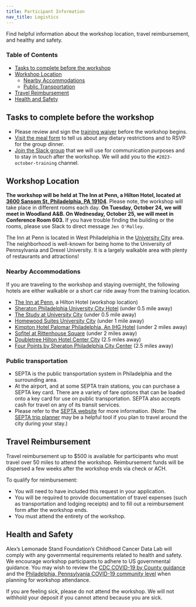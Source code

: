```yaml
---
title: Participant Information
nav_title: Logistics
---
```



Find helpful information about the workshop location, travel reimbursement, and healthy and safety.

<!-- START doctoc generated TOC please keep comment here to allow auto update -->
<!-- DON'T EDIT THIS SECTION, INSTEAD RE-RUN doctoc TO UPDATE -->

### Table of Contents

- [Tasks to complete before the workshop](#tasks-to-complete-before-the-workshop)
- [Workshop Location](#workshop-location)
	-  [Nearby Accommodations](#nearby-accommodations)
	-  [Public Transportation](#public-transportation)
- [Travel Reimbursement](#travel-reimbursement)
- [Health and Safety](#health-and-safety)

<!-- END doctoc generated TOC please keep comment here to allow auto update -->

## Tasks to complete before the workshop

* Please review and sign the [training waiver](https://app.hellosign.com/s/2o2yghCj) before the workshop begins.
* [Visit the meal form](https://forms.gle/aTfFxAo8R3zucsMs6) to tell us about any dietary restrictions and to RSVP for the group dinner. 
* [Join the Slack group](http://ccdatalab.org/slack) that we will use for communication purposes and to stay in touch after the workshop. We will add you to the `#2023-october-training` channel.

## Workshop Location

**The workshop will be held at The Inn at Penn, a Hilton Hotel, located at [3600 Sansom St, Philadelphia, PA 19104](https://www.google.com/maps/place/The+Inn+at+Penn,+a+Hilton+Hotel/@39.9537829,-75.1983565,17z/data=!3m1!4b1!4m9!3m8!1s0x89c6c6575236ba05:0x2ab1dcf9ee499b6b!5m2!4m1!1i2!8m2!3d39.9537829!4d-75.1957816!16s%2Fg%2F1hc24w67l?entry=ttu)**. 
Please note, the workshop will take place in different rooms each day.
**On Tuesday, October 24, we will meet in Woodland A&B. 
On Wednesday, October 25, we will meet in Conference Room 603.**
If you have trouble finding the building or the rooms, please use Slack to direct message `Jen O'Malley`. 

The Inn at Penn is located in West Philadelphia in the [University City](https://www.universitycity.org/) area.
The neighborhood is well-known for being home to the University of Pennsylvania and Drexel University.
It is a largely walkable area with plenty of restaurants and attractions! 

### Nearby Accommodations 

If you are traveling to the workshop and staying overnight, the following hotels are either walkable or a short car ride away from the training location.

* [The Inn at Penn](https://www.hilton.com/en/hotels/phlidhh-the-inn-at-penn/?SEO_id=GMB-AMER-HH-PHLIDHH&y_source=1_MTIyMDg3OS03MTUtbG9jYXRpb24ud2Vic2l0ZQ%3D%3D), a Hilton Hotel (workshop location)
* [Sheraton Philadelphia University City Hotel](https://www.marriott.com/en-us/hotels/phlus-sheraton-philadelphia-university-city-hotel/overview/?scid=f2ae0541-1279-4f24-b197-a979c79310b0) (under 0.5 mile away)
* [The Study at University City](https://www.thestudyatuniversitycity.com/?utm_source=local-directories&utm_medium=organic&utm_campaign=travelclick-localconnect) (under 0.5 mile away)
* [Homewood Suites University City](https://www.hilton.com/en/hotels/phluphw-homewood-suites-university-city-philadelphia-pa/?SEO_id=GMB-AMER-HW-PHLUPHW&y_source=1_MjA4NDA0MS03MTUtbG9jYXRpb24ud2Vic2l0ZQ%3D%3D) (under 1 mile away)
* [Kimpton Hotel Palomar Philadelphia, An IHG Hotel](https://kimptonhotelpalomarphiladelphiaanihghotel.reservationstays.com/hotels/NWEab1vW?expand_params=false) (under 2 miles away)
* [Sofitel at Rittenhouse Square](https://www.sofitel-philadelphia.com/) (under 2 miles away)
* [Doubletree Hilton Hotel Center City](https://www.hilton.com/en/hotels/phlbldt-doubletree-philadelphia-center-city/?SEO_id=GMB-AMER-DT-PHLBLDT&y_source=1_MTM3MjczNS03MTUtbG9jYXRpb24ud2Vic2l0ZQ%3D%3D) (2.5 miles away)
* [Four Points by Sheraton Philadelphia City Center](https://www.marriott.com/en-us/hotels/phlcp-four-points-philadelphia-city-center/overview/?scid=f2ae0541-1279-4f24-b197-a979c79310b0) (2.5 miles away)

### Public transportation

* SEPTA is the public transportation system in Philadelphia and the surrounding area.
* At the airport, and at some SEPTA train stations, you can purchase a SEPTA key card. There are a variety of fare options that can be loaded onto a key card for use on public transportation. SEPTA also accepts cash for travel on any of its transit services.
* Please refer to the [SEPTA website](https://www5.septa.org/travel/) for more information. (Note: The [SEPTA trip planner](https://beta-plan.septa.org/#/) may be a helpful tool if you plan to travel around the city during your stay.)


## Travel Reimbursement

Travel reimbursement up to $500 is available for participants who must travel over 50 miles to attend the workshop. 
Reimbursement funds will be dispersed a few weeks after the workshop ends via check or ACH. 

To qualify for reimbursement:

* You will need to have included this request in your application.
* You will be required to provide documentation of travel expenses (such as transportation and lodging receipts) and to fill out a reimbursement form after the workshop ends.
* You must attend the entirety of the workshop.
 
## Health and Safety

Alex’s Lemonade Stand Foundation’s Childhood Cancer Data Lab will comply with any governmental requirements related to health and safety. 
We encourage workshop participants to adhere to US governmental guidance. 
You may wish to review the [CDC COVID-19 by County guidance](https://www.cdc.gov/coronavirus/2019-ncov/your-health/covid-by-county.html) and the [Philadelphia, Pennsylvania COVID-19 community level](https://covid.cdc.gov/covid-data-tracker/#trends_weeklyhospitaladmissions_select_00) when planning for workshop attendance.

If you are feeling sick, please do not attend the workshop. 
We will not withhold your deposit if you cannot attend because you are sick.
